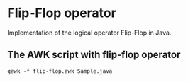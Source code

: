 # Flip-Flop operator

Implementation of the logical operator Flip-Flop in Java.

## The AWK script with flip-flop operator

```shell
gawk -f flip-flop.awk Sample.java
```
